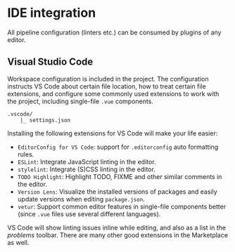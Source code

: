 
# IDE integration

All pipeline configuration (linters etc.) can be consumed by plugins of any editor.

## Visual Studio Code

Workspace configuration is included in the project. The configuration instructs VS Code about certain file location, how to treat certain file extensions, and configure some commonly used extensions to work with the project, including single-file `.vue` components.

```
.vscode/
    |_ settings.json
```

Installing the following extensions for VS Code will make your life easier:

- `EditorConfig for VS Code`: support for `.editorconfig` auto formatting rules.
- `ESLint`: Integrate JavaScript linting in the editor.
- `stylelint`: Integrate (S)CSS linting in the editor.
- `TODO Highlight`: Highlight TODO, FIXME and other similar comments in the editor.
- `Version Lens`: Visualize the installed versions of packages and easily update versions when editing `package.json`.
- `vetur`: Support common editor features in single-file components better (since `.vue` files use several different languages).

VS Code will show linting issues inline while editing, and also as a list in the _problems_ toolbar. There are many other good extensions in the Marketplace as well.
